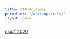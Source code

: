 ```yaml
---
title: CTF Writeups
permalink: "/writeups/ctfs/"
layout: page
---
```


[csictf 2020](/writeups/ctfs/csictf/)